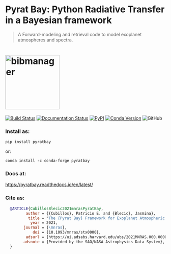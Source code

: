 # Pyrat Bay: Python Radiative Transfer in a Bayesian framework
> A Forward-modeling and retrieval code to model exoplanet atmospheres and spectra.

# <img alt="bibmanager" src="https://github.com/pcubillos/pyratbay/blob/publish/docs/figures/pyrat_logo.png" width="170">

[![Build Status](https://travis-ci.com/pcubillos/pyratbay.svg?branch=master)](https://travis-ci.com/pcubillos/pyratbay)
[![Documentation Status](https://readthedocs.org/projects/pyratbay/badge/?version=latest)](https://pyratbay.readthedocs.io/en/latest/?badge=latest)
[![PyPI](https://img.shields.io/pypi/v/pyratbay.svg)](https://pypi.org/project/pyratbay)
[![Conda Version](https://img.shields.io/conda/vn/conda-forge/pyratbay.svg)](https://anaconda.org/conda-forge/pyratbay)
![GitHub](https://img.shields.io/github/license/pcubillos/pyratbay.svg?color=blue)

### Install as:
```
pip install pyratbay
```
or:
```
conda install -c conda-forge pyratbay
```

### Docs at:
<https://pyratbay.readthedocs.io/en/latest/>

### Cite as:
```bibtex
  @ARTICLE{CubillosBlecic2021mnrasPyratBay,
         author = {{Cubillos}, Patricio E. and {Blecic}, Jasmina},
          title = "The {Pyrat Bay} Framework for Exoplanet Atmospheric Modeling: A Population Study of Hubble/WFC3 Transmission Spectra",
           year = 2021,
        journal = {\mnras},
            doi = {10.1093/mnras/stx0000},
         adsurl = {https://ui.adsabs.harvard.edu/abs/2021MNRAS.000.0000C},
        adsnote = {Provided by the SAO/NASA Astrophysics Data System},
  }
```

